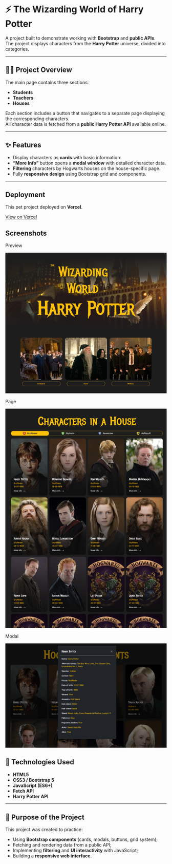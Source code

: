 # ⚡ The Wizarding World of Harry Potter

A project built to demonstrate working with **Bootstrap** and **public APIs**.  
The project displays characters from the **Harry Potter** universe, divided into categories.

---

## 🧙‍♂️ Project Overview

The main page contains three sections:

- **Students**
- **Teachers**
- **Houses**

Each section includes a button that navigates to a separate page displaying the corresponding characters.  
All character data is fetched from a **public Harry Potter API** available online.

---

## ✨ Features

- Display characters as **cards** with basic information.
- **“More Info”** button opens a **modal window** with detailed character data.
- **Filtering** characters by Hogwarts houses on the house-specific page.
- Fully **responsive design** using Bootstrap grid and components.

---

## Deployment

This pet project deployed on **Vercel**.

[View on Vercel](https://harry-potter-olud.vercel.app/)

## Screenshots

Preview

![Preview](./public/assets/screenshots/main-screen.png)

Page

![Page](./public/assets/screenshots/characters-screen.png)

Modal

![Modal](./public/assets/screenshots/modal-screen.png)

## 🧩 Technologies Used

- **HTML5**
- **CSS3 / Bootstrap 5**
- **JavaScript (ES6+)**
- **Fetch API**
- **Harry Potter API**

---

## 🚀 Purpose of the Project

This project was created to practice:

- Using **Bootstrap components** (cards, modals, buttons, grid system);
- Fetching and rendering data from a public API;
- Implementing **filtering** and **UI interactivity** with JavaScript;
- Building a **responsive web interface**.
